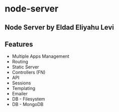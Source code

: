 # node-server
 ## Node Server by Eldad Eliyahu Levi

 ## Features

 <ul>
    <li>Multiple Apps Management</li>
    <li>Routing</li>
    <li>Static Server</li>
    <li>Controllers (FN)</li>
    <li>API</li>
    <li>Sessions</li>
    <li>Templating</li>
    <li>Emailer</li>
    <li>DB - Filesystem</li>
    <li>DB - MongoDB</li>
 </ul>
